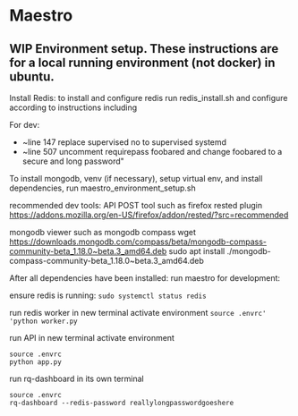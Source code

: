 # Maestro

## WIP Environment setup.  These instructions are for a local running environment (not docker) in ubuntu.   
Install Redis:   to install and configure redis run redis_install.sh and configure according to instructions including

For dev:
* ~line 147 replace supervised no to supervised systemd
* ~line 507 uncomment requirepass foobared and change foobared to a secure and long password" 

To install mongodb, venv (if necessary), setup virtual env, and install dependencies,  run
maestro_environment_setup.sh

recommended dev tools:
API POST tool such as firefox rested plugin
https://addons.mozilla.org/en-US/firefox/addon/rested/?src=recommended

mongodb viewer such as mongodb compass
wget https://downloads.mongodb.com/compass/beta/mongodb-compass-community-beta_1.18.0~beta.3_amd64.deb
sudo apt install ./mongodb-compass-community-beta_1.18.0~beta.3_amd64.deb


After all dependencies have been installed:  run maestro for development:

ensure redis is running:
`sudo systemctl status redis`

run redis worker in new terminal
activate environment
`source .envrc'
'python worker.py`

run API in new terminal
activate environment
```
source .envrc
python app.py
```

run rq-dashboard in its own terminal
```
source .envrc
rq-dashboard --redis-password reallylongpasswordgoeshere
```

